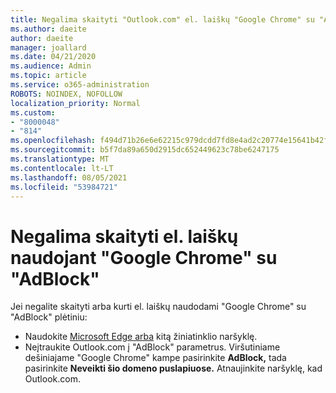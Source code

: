 ```yaml
---
title: Negalima skaityti "Outlook.com" el. laiškų "Google Chrome" su "AdBlock"
ms.author: daeite
author: daeite
manager: joallard
ms.date: 04/21/2020
ms.audience: Admin
ms.topic: article
ms.service: o365-administration
ROBOTS: NOINDEX, NOFOLLOW
localization_priority: Normal
ms.custom:
- "8000048"
- "814"
ms.openlocfilehash: f494d71b26e6e62215c979dcdd7fd8e4ad2c20774e15641b42f1f6208eaa2922
ms.sourcegitcommit: b5f7da89a650d2915dc652449623c78be6247175
ms.translationtype: MT
ms.contentlocale: lt-LT
ms.lasthandoff: 08/05/2021
ms.locfileid: "53984721"
---
```

# <a name="cant-read-email-in-google-chrome-with-adblock"></a>Negalima skaityti el. laiškų naudojant "Google Chrome" su "AdBlock"

Jei negalite skaityti arba kurti el. laiškų naudodami "Google Chrome" su "AdBlock" plėtiniu:

- Naudokite [Microsoft Edge arba](https://go.microsoft.com/fwlink/p/?linkid=2001503&amp;clcid=0x409) kitą žiniatinklio naršyklę.
- Neįtraukite Outlook.com į "AdBlock" parametrus. Viršutiniame dešiniajame "Google Chrome" kampe pasirinkite **AdBlock,** tada pasirinkite **Neveikti šio domeno puslapiuose.** Atnaujinkite naršyklę, kad Outlook.com.